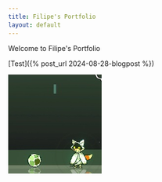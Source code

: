```yaml
---
title: Filipe's Portfolio
layout: default
---
```


Welcome to Filipe's Portfolio

[Test]({% post_url 2024-08-28-blogpost %})

[![Play Rainball!](assets/images/rainballthumb.jpg)](https://fmmariz.github.io/Rainball/)
